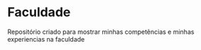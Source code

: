 # Faculdade

Repositório criado para mostrar minhas competências e minhas experiencias na faculdade 
